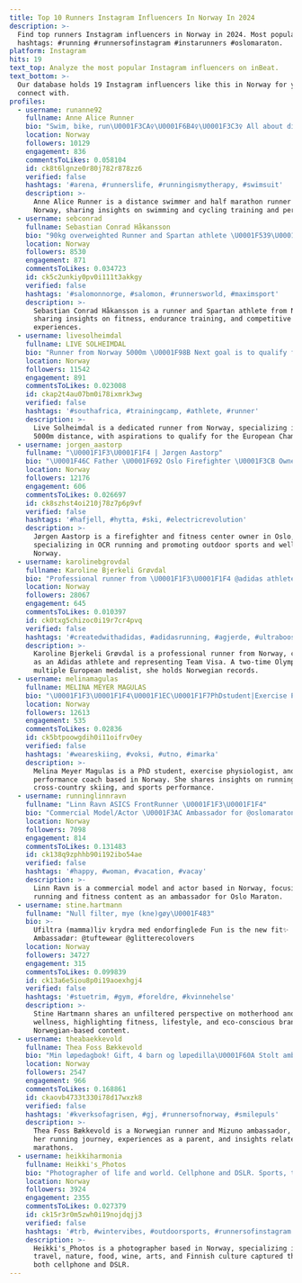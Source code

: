 ```yaml
---
title: Top 10 Runners Instagram Influencers In Norway In 2024
description: >-
  Find top runners Instagram influencers in Norway in 2024. Most popular
  hashtags: #running #runnersofinstagram #instarunners #oslomaraton.
platform: Instagram
hits: 19
text_top: Analyze the most popular Instagram influencers on inBeat.
text_bottom: >-
  Our database holds 19 Instagram influencers like this in Norway for you to
  connect with.
profiles:
  - username: runanne92
    fullname: Anne Alice Runner
    bio: "Swim, bike, run\U0001F3CA‍♀️\U0001F6B4‍♀️\U0001F3C3‍♀️ All about distance Swimming and cycling in focus\U0001F3CA‍♀️ \U0001F3C3‍♀️Half marathon runner \U0001F3CA‍♀️Longest swim: 8000m @run4.no \U0001F3C3‍♀️"
    location: Norway
    followers: 10129
    engagement: 836
    commentsToLikes: 0.058104
    id: ck8t6lgnze0r80j782r878zz6
    verified: false
    hashtags: '#arena, #runnerslife, #runningismytherapy, #swimsuit'
    description: >-
      Anne Alice Runner is a distance swimmer and half marathon runner from
      Norway, sharing insights on swimming and cycling training and performance.
  - username: sebconrad
    fullname: Sebastian Conrad Håkansson
    bio: "90kg overweighted Runner and Spartan athlete \U0001F539\U0001F45F@salomon_norge \U0001F539⌚@suunto_norge \U0001F53942,2km: 2.28.15 (2.26.26 virtual) \U0001F539\U0001F948Spartan Ultra WC elite 2019"
    location: Norway
    followers: 8530
    engagement: 871
    commentsToLikes: 0.034723
    id: ck5c2unkiy0pv0i111t3akkgy
    verified: false
    hashtags: '#salomonnorge, #salomon, #runnersworld, #maximsport'
    description: >-
      Sebastian Conrad Håkansson is a runner and Spartan athlete from Norway,
      sharing insights on fitness, endurance training, and competitive racing
      experiences.
  - username: livesolheimdal
    fullname: LIVE SOLHEIMDAL
    bio: "Runner from Norway 5000m \U0001F98B Next goal is to qualify for the European Championship 2021 @woodwaynorge @lactatescout_no"
    location: Norway
    followers: 11542
    engagement: 891
    commentsToLikes: 0.023008
    id: ckap2t4au07bm0i78ixmrk3wg
    verified: false
    hashtags: '#southafrica, #trainingcamp, #athlete, #runner'
    description: >-
      Live Solheimdal is a dedicated runner from Norway, specializing in the
      5000m distance, with aspirations to qualify for the European Championship.
  - username: jorgen_aastorp
    fullname: "\U0001F1F3\U0001F1F4 | Jørgen Aastorp"
    bio: "\U0001F46C Father \U0001F692 Oslo Firefighter \U0001F3CB️ Owner @skedsmocrossfit \U0001F3C1 OCR Runner Ambassador: @propudnorge @madshus1906 @merrelleu"
    location: Norway
    followers: 12176
    engagement: 606
    commentsToLikes: 0.026697
    id: ck8szhst4oi210j78z7p6p9vf
    verified: false
    hashtags: '#hafjell, #hytta, #ski, #electricrevolution'
    description: >-
      Jørgen Aastorp is a firefighter and fitness center owner in Oslo,
      specializing in OCR running and promoting outdoor sports and wellness in
      Norway.
  - username: karolinebgrovdal
    fullname: Karoline Bjerkeli Grøvdal
    bio: "Professional runner from \U0001F1F3\U0001F1F4 @adidas athlete @visa_no #TeamVisa 2x olympian/olympic finalist European Champ 6x\U0001F9491x\U0001F948 Norwegian record holder"
    location: Norway
    followers: 28067
    engagement: 645
    commentsToLikes: 0.010397
    id: ck0txg5chizoc0i19r7cr4pvq
    verified: false
    hashtags: '#createdwithadidas, #adidasrunning, #agjerde, #ultraboost21'
    description: >-
      Karoline Bjerkeli Grøvdal is a professional runner from Norway, competing
      as an Adidas athlete and representing Team Visa. A two-time Olympian and
      multiple European medalist, she holds Norwegian records.
  - username: melinamagulas
    fullname: MELINA MEYER MAGULAS
    bio: "\U0001F1F3\U0001F1F4\U0001F1EC\U0001F1F7PhDstudent|Exercise Physiologist|PerformanceCoach Past:Pro Dancer\U0001F483\U0001F3FCPresent: runner/xcskier @dahlie.sportswear ❄️ @atomicnordic \U0001F399 @prestasjonsprat"
    location: Norway
    followers: 12613
    engagement: 535
    commentsToLikes: 0.02836
    id: ck5btpoowgdih0i11oifrv0ey
    verified: false
    hashtags: '#weareskiing, #voksi, #utno, #imarka'
    description: >-
      Melina Meyer Magulas is a PhD student, exercise physiologist, and
      performance coach based in Norway. She shares insights on running,
      cross-country skiing, and sports performance.
  - username: runninglinnravn
    fullname: "Linn Ravn ASICS FrontRunner \U0001F1F3\U0001F1F4"
    bio: "Commercial Model/Actor \U0001F3AC Ambassador for @oslomaraton Married to @jravn06 ❤️"
    location: Norway
    followers: 7098
    engagement: 814
    commentsToLikes: 0.131483
    id: ck138q9zphhb90i192ibo54ae
    verified: false
    hashtags: '#happy, #woman, #vacation, #vacay'
    description: >-
      Linn Ravn is a commercial model and actor based in Norway, focusing on
      running and fitness content as an ambassador for Oslo Maraton.
  - username: stine.hartmann
    fullname: "Null filter, mye (kne)gøy\U0001F483"
    bio: >-
      Ufiltra (mamma)liv krydra med endorfinglede Fun is the new fit✨
      Ambassadør: @tuftewear @glitterecolovers
    location: Norway
    followers: 34727
    engagement: 315
    commentsToLikes: 0.099839
    id: ck13a6e5iou8p0i19aoexhgj4
    verified: false
    hashtags: '#stuetrim, #gym, #foreldre, #kvinnehelse'
    description: >-
      Stine Hartmann shares an unfiltered perspective on motherhood and
      wellness, highlighting fitness, lifestyle, and eco-conscious brands in her
      Norwegian-based content.
  - username: theabaekkevold
    fullname: Thea Foss Bækkevold
    bio: "Min løpedagbok! Gift, 4 barn og løpedilla\U0001F60A Stolt ambassadør for Mizuno og Oslo Maraton\U0001F499"
    location: Norway
    followers: 2547
    engagement: 966
    commentsToLikes: 0.168861
    id: ckaovb4733t330i78d17wxzk8
    verified: false
    hashtags: '#kverksofagrisen, #gj, #runnersofnorway, #smilepuls'
    description: >-
      Thea Foss Bækkevold is a Norwegian runner and Mizuno ambassador, sharing
      her running journey, experiences as a parent, and insights related to
      marathons.
  - username: heikkiharmonia
    fullname: Heikki's_Photos
    bio: "Photographer of life and world. Cellphone and DSLR. Sports, traveling, nature, food&wine, arts, history & Finland \U0001F44D\U0001F1EB\U0001F1EE❤ #nofilter"
    location: Norway
    followers: 3924
    engagement: 2355
    commentsToLikes: 0.027379
    id: ck15r3r0m5zwh0i19nojdqjj3
    verified: false
    hashtags: '#trb, #wintervibes, #outdoorsports, #runnersofinstagram'
    description: >-
      Heikki's_Photos is a photographer based in Norway, specializing in sports,
      travel, nature, food, wine, arts, and Finnish culture captured through
      both cellphone and DSLR.
---
```


